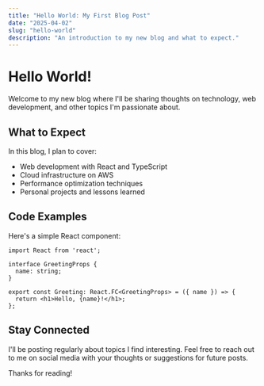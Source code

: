 ```yaml
---
title: "Hello World: My First Blog Post"
date: "2025-04-02"
slug: "hello-world"
description: "An introduction to my new blog and what to expect."
---
```


# Hello World!

Welcome to my new blog where I'll be sharing thoughts on technology, web development, and other topics I'm passionate about.

## What to Expect

In this blog, I plan to cover:

- Web development with React and TypeScript
- Cloud infrastructure on AWS
- Performance optimization techniques
- Personal projects and lessons learned

## Code Examples

Here's a simple React component:

```tsx
import React from 'react';

interface GreetingProps {
  name: string;
}

export const Greeting: React.FC<GreetingProps> = ({ name }) => {
  return <h1>Hello, {name}!</h1>;
};
```

## Stay Connected

I'll be posting regularly about topics I find interesting. Feel free to reach out to me on social media with your thoughts or suggestions for future posts.

Thanks for reading!